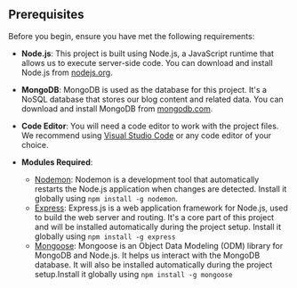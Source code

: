 ## Prerequisites

Before you begin, ensure you have met the following requirements:

- **Node.js**: This project is built using Node.js, a JavaScript runtime that allows us to execute server-side code. You can download and install Node.js from [nodejs.org](https://nodejs.org/).

- **MongoDB**: MongoDB is used as the database for this project. It's a NoSQL database that stores our blog content and related data. You can download and install MongoDB from [mongodb.com](https://www.mongodb.com/).

- **Code Editor**: You will need a code editor to work with the project files. We recommend using [Visual Studio Code](https://code.visualstudio.com/) or any code editor of your choice.

- **Modules Required**:
  - [Nodemon](https://www.npmjs.com/package/nodemon): Nodemon is a development tool that automatically restarts the Node.js application when changes are detected. Install it globally using `npm install -g nodemon`.
  - [Express](https://expressjs.com/): Express.js is a web application framework for Node.js, used to build the web server and routing. It's a core part of this project and will be installed automatically during the project setup. Install it globally using `npm install -g express`
  - [Mongoose](https://mongoosejs.com/): Mongoose is an Object Data Modeling (ODM) library for MongoDB and Node.js. It helps us interact with the MongoDB database. It will also be installed automatically during the project setup.Install it globally using `npm install -g mongoose`
